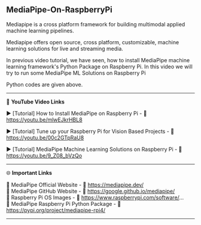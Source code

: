 ## MediaPipe-On-RaspberryPi

Mediapipe is a cross platform framework for building multimodal applied machine learning pipelines.  

Mediapipe offers open source, cross platform, customizable, machine learning solutions for live and streaming media. 

In previous video tutorial, we have seen, how to install MediaPipe machine learning framework's Python Package on Raspberry Pi. In this video we will try to run some MediaPipe ML Solutions on Raspberry Pi

Python codes are given above. 

------------------------------------------------------------------------------------------------------

📕 **YouTube Video Links**  

▶️ [Tutorial] How to Install MediaPipe on Raspberry Pi - 🔗 https://youtu.be/mlwEJkrHBL8  

▶️ [Tutorial] Tune up your Raspberry Pi for Vision Based Projects - 🔗 https://youtu.be/00c2GTpRaU8  

▶️ [Tutorial] MediaPipe Machine Learning Solutions on Raspberry Pi - 🔗 https://youtu.be/9_Z08_bVzQo  

-------------------------------------------------------------------------------------------------------
🌐 **Important Links**  
 
📌 MediaPipe Official Website - 🔗 https://mediapipe.dev/  
📌 MediaPipe GitHub Website - 🔗 https://google.github.io/mediapipe/  
📌 Raspberry Pi OS Images - 🔗 https://www.raspberrypi.com/software/...  
📌 MediaPipe Raspberry Pi Python Package - 🔗 https://pypi.org/project/mediapipe-rpi4/    
  

------------------------------------------------------------------------------------------  
